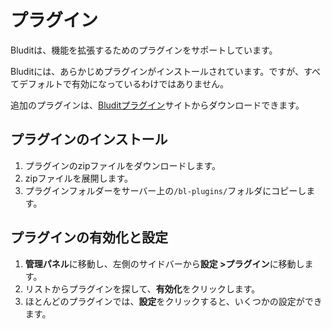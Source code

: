 # プラグイン
<!-- position: 5 -->

Bluditは、機能を拡張するためのプラグインをサポートしています。

Bluditには、あらかじめプラグインがインストールされています。ですが、すべてデフォルトで有効になっているわけではありません。

追加のプラグインは、[Bluditプラグイン](https://plugins.bludit.com)サイトからダウンロードできます。

## プラグインのインストール

1. プラグインのzipファイルをダウンロードします。
2. zipファイルを展開します。
3. プラグインフォルダーをサーバー上の`/bl-plugins/`フォルダにコピーします。

## プラグインの有効化と設定

1. **管理パネル**に移動し、左側のサイドバーから**設定 >プラグイン**に移動します。
2. リストからプラグインを探して、**有効化**をクリックします。
3. ほとんどのプラグインでは、**設定**をクリックすると、いくつかの設定ができます。
